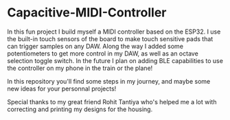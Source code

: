 # Capacitive-MIDI-Controller

In this fun project I build myself a MIDI controller based on the ESP32. I use the built-in touch sensors of the board to make touch sensitive pads that can trigger samples on any DAW.
Along the way I added some potentiometers to get more control in my DAW, as well as an octave selection toggle switch.
In the future I plan on adding BLE capabilities to use the controller on my phone in the train or the plane!

In this repository you'll find some steps in my journey, and maybe some new ideas for your personnal projects!

Special thanks to my great friend Rohit Tantiya who's helped me a lot with correcting and printing my designs for the housing.
